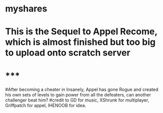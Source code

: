 # myshares
# This is the Sequel to Appel Recome, which is almost finished but too big to upload onto scratch server
# ***
#After becoming a cheater in Insanely, Appel has gone Rogue and created his own sets of levels to gain power from all the defeaters, can another challenger beat him?
#credit to GD for music, XShrunk for multiplayer, Griffpatch for appel, IHENOOB for idea.
